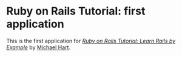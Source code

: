 # Ruby on Rails Tutorial: first application

This is the first application for [*Ruby on Rails Tutorial: Learn Rails by Example*](http://railstutorial.org/) by [Michael Hart](http://michaelhartl.com/).
